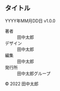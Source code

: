 <section role="doc-colophon">

# タイトル

YYYY年MM月DD日 v1.0.0

<dl>
  <div>
    <dt>著者</dt>
    <dd>田中太郎</dd>
  </div>
  <div>
    <dt>デザイン</dt>
    <dd>田中太郎</dd>
  </div>
  <div>
    <dt>編集</dt>
    <dd>田中太郎</dd>
  </div>
  <div>
    <dt>発行所</dt>
    <dd>田中太郎グループ</dd>
  </div>
</dl>

© 2022 田中太郎

</section>
